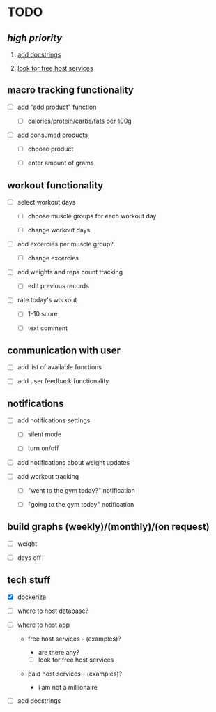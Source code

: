 # TODO

## ***high priority***

1. <a href="#1">add docstrings<a>

2. <a href="#2">look for free host services<a>

## macro tracking functionality

- [ ] add "add product" function
  
  - [ ] calories/protein/carbs/fats per 100g

- [ ] add consumed products

  - [ ] choose product

  - [ ] enter amount of grams 

## workout functionality

- [ ] select workout days

  - [ ] choose muscle groups for each workout day

  - [ ] change workout days
  
- [ ] add excercies per muscle group?

  - [ ] change excercies 

- [ ] add weights and reps count tracking

  - [ ] edit previous records

- [ ] rate today's workout

  - [ ] 1-10 score 

  - [ ] text comment  

## communication with user

- [ ] add list of available functions 

- [ ] add user feedback functionality

## notifications

- [ ] add notifications settings

  - [ ] silent mode

  - [ ] turn on/off

- [ ] add notifications about weight updates 

- [ ] add workout tracking

  - [ ] "went to the gym today?" notification

  - [ ] "going to the gym today" notification

## build graphs (weekly)/(monthly)/(on request)

- [ ] weight

- [ ] days off

## tech stuff

- [x] dockerize

- [ ] where to host database?

- [ ] where to host app

  - free host services - (examples)?

    - are there any?

    - [ ] <a id="2">look for free host services<a>

  - paid host services - (examples)?

    - i am not a millionaire

- [ ] <a id="1">add docstrings<a>